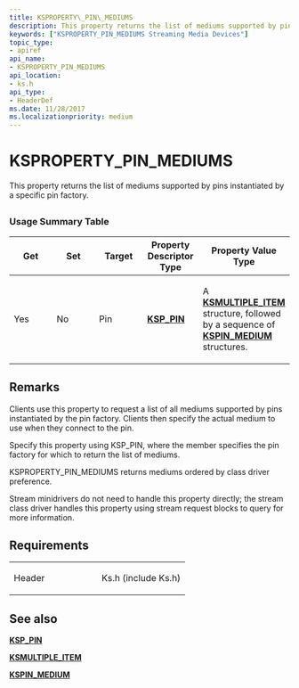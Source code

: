```yaml
---
title: KSPROPERTY\_PIN\_MEDIUMS
description: This property returns the list of mediums supported by pins instantiated by a specific pin factory.
keywords: ["KSPROPERTY_PIN_MEDIUMS Streaming Media Devices"]
topic_type:
- apiref
api_name:
- KSPROPERTY_PIN_MEDIUMS
api_location:
- ks.h
api_type:
- HeaderDef
ms.date: 11/28/2017
ms.localizationpriority: medium
---
```


# KSPROPERTY\_PIN\_MEDIUMS


This property returns the list of mediums supported by pins instantiated by a specific pin factory.

## <span id="ddk_ksproperty_pin_mediums_ks"></span><span id="DDK_KSPROPERTY_PIN_MEDIUMS_KS"></span>


### Usage Summary Table

<table>
<colgroup>
<col width="20%" />
<col width="20%" />
<col width="20%" />
<col width="20%" />
<col width="20%" />
</colgroup>
<thead>
<tr class="header">
<th>Get</th>
<th>Set</th>
<th>Target</th>
<th>Property Descriptor Type</th>
<th>Property Value Type</th>
</tr>
</thead>
<tbody>
<tr class="odd">
<td><p>Yes</p></td>
<td><p>No</p></td>
<td><p>Pin</p></td>
<td><p><a href="/windows-hardware/drivers/ddi/ks/ns-ks-ksp_pin" data-raw-source="[&lt;strong&gt;KSP_PIN&lt;/strong&gt;](/windows-hardware/drivers/ddi/ks/ns-ks-ksp_pin)"><strong>KSP_PIN</strong></a></p></td>
<td><p>A <a href="/windows-hardware/drivers/ddi/ks/ns-ks-ksmultiple_item" data-raw-source="[&lt;strong&gt;KSMULTIPLE_ITEM&lt;/strong&gt;](/windows-hardware/drivers/ddi/ks/ns-ks-ksmultiple_item)"><strong>KSMULTIPLE_ITEM</strong></a> structure, followed by a sequence of <a href="/previous-versions/ff563538(v=vs.85)" data-raw-source="[&lt;strong&gt;KSPIN_MEDIUM&lt;/strong&gt;](/previous-versions/ff563538(v=vs.85))"><strong>KSPIN_MEDIUM</strong></a> structures.</p></td>
</tr>
</tbody>
</table>

 

Remarks
-------

Clients use this property to request a list of all mediums supported by pins instantiated by the pin factory. Clients then specify the actual medium to use when they connect to the pin.

Specify this property using KSP\_PIN, where the member specifies the pin factory for which to return the list of mediums.

KSPROPERTY\_PIN\_MEDIUMS returns mediums ordered by class driver preference.

Stream minidrivers do not need to handle this property directly; the stream class driver handles this property using stream request blocks to query for more information.

Requirements
------------

<table>
<colgroup>
<col width="50%" />
<col width="50%" />
</colgroup>
<tbody>
<tr class="odd">
<td><p>Header</p></td>
<td>Ks.h (include Ks.h)</td>
</tr>
</tbody>
</table>

## See also


[**KSP\_PIN**](/windows-hardware/drivers/ddi/ks/ns-ks-ksp_pin)

[**KSMULTIPLE\_ITEM**](/windows-hardware/drivers/ddi/ks/ns-ks-ksmultiple_item)

[**KSPIN\_MEDIUM**](/previous-versions/ff563538(v=vs.85))

